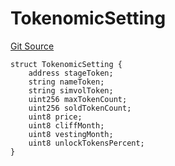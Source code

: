 # TokenomicSetting
[Git Source](https://github.com/BJustCoin/BJustCoin/blob/a2ea42a40685967d519dc58bec22747464dbc3c6/src/ICOManager.sol)


```solidity
struct TokenomicSetting {
    address stageToken;
    string nameToken;
    string simvolToken;
    uint256 maxTokenCount;
    uint256 soldTokenCount;
    uint8 price;
    uint8 cliffMonth;
    uint8 vestingMonth;
    uint8 unlockTokensPercent;
}
```

